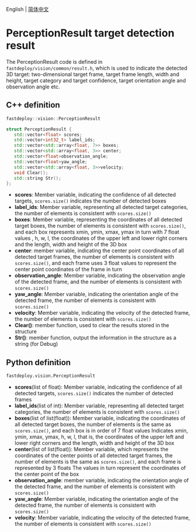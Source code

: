 English | [简体中文](detection_result_CN.md)
# PerceptionResult target detection result

The PerceptionResult code is defined in `fastdeploy/vision/common/result.h`, which is used to indicate the detected 3D target: two-dimensional target frame, target frame length, width and height, target category and target confidence, target orientation angle and observation angle etc.

## C++ definition

```c++
fastdeploy::vision::PerceptionResult
```

```c++
struct PerceptionResult {
   std::vector<float> scores;
   std::vector<int32_t> label_ids;
   std::vector<std::array<float, 7>> boxes;
   std::vector<std::array<float, 3>> center;
   std::vector<float>observation_angle;
   std::vector<float>yaw_angle;
   std::vector<std::array<float, 3>>velocity;
   void Clear();
   std::string Str();
};
```

- **scores**: Member variable, indicating the confidence of all detected targets, `scores.size()` indicates the number of detected boxes
- **label_ids**: Member variable, representing all detected target categories, the number of elements is consistent with `scores.size()`
- **boxes**: Member variable, representing the coordinates of all detected target boxes, the number of elements is consistent with `scores.size()`, and each box represents xmin, ymin, xmax, ymax in turn with 7 float values , h, w, l, the coordinates of the upper left and lower right corners and the length, width and height of the 3D box
- **center**: member variable, indicating the center point coordinates of all detected target frames, the number of elements is consistent with `scores.size()`, and each frame uses 3 float values to represent the center point coordinates of the frame in turn
- **observation_angle**: Member variable, indicating the observation angle of the detected frame, and the number of elements is consistent with `scores.size()`
- **yaw_angle**: Member variable, indicating the orientation angle of the detected frame, the number of elements is consistent with `scores.size()`
- **velocity**: Member variable, indicating the velocity of the detected frame, the number of elements is consistent with `scores.size()`
- **Clear()**: member function, used to clear the results stored in the structure
- **Str()**: member function, output the information in the structure as a string (for Debug)

## Python definition

```python
fastdeploy.vision.PerceptionResult
```

- **scores**(list of float): Member variable, indicating the confidence of all detected targets, `scores.size()` indicates the number of detected frames
- **label_ids**(list of int): Member variable, representing all detected target categories, the number of elements is consistent with `scores.size()`
- **boxes**(list of list(float)): Member variable, indicating the coordinates of all detected target boxes, the number of elements is the same as `scores.size()`, and each box is in order of 7 float values Indicates xmin, ymin, xmax, ymax, h, w, l, that is, the coordinates of the upper left and lower right corners and the length, width and height of the 3D box
- **center**(list of list(float)): Member variable, which represents the coordinates of the center points of all detected target frames, the number of elements is the same as `scores.size()`, and each frame is represented by 3 floats The values ​​in turn represent the coordinates of the center point of the box
- **observation_angle**: member variable, indicating the orientation angle of the detected frame, and the number of elements is consistent with `scores.size()`
- **yaw_angle**: Member variable, indicating the orientation angle of the detected frame, the number of elements is consistent with `scores.size()`
- **velocity**: Member variable, indicating the velocity of the detected frame, the number of elements is consistent with `scores.size()`
